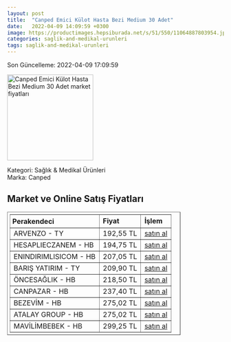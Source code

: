 ```yaml
---
layout: post
title:  "Canped Emici Külot Hasta Bezi Medium 30 Adet"
date:   2022-04-09 14:09:59 +0300
image: https://productimages.hepsiburada.net/s/51/550/11064887803954.jpg
categories: saglik-and-medikal-urunleri
tags: saglik-and-medikal-urunleri
---
```


Son Güncelleme: 2022-04-09 17:09:59

<img src="https://productimages.hepsiburada.net/s/51/550/11064887803954.jpg" width="200" alt="Canped Emici Külot Hasta Bezi Medium 30 Adet market fiyatları" />

Kategori: Sağlık & Medikal Ürünleri
<br />
Marka: Canped

<h2>Market ve Online Satış Fiyatları</h2>

<table border="1" style="padding: 5px;width:80%;">
  <tr>
    <td style="padding: 5px;"><strong>Perakendeci</strong></td>
    <td><strong>Fiyat</strong></td>
    <td><strong>İşlem</strong></td>
  </tr>
  <tr>
              <td title="Trendyol/Arvenzo Mağazası">ARVENZO - TY</td>
              <td>192,55 TL</td>
              <td><a title="Trendyol/Arvenzo Mağazası" target="_blank" href="https://www.trendyol.com/canped/emici-kulot-hasta-bezi-orta-30-adet-p-4688725?boutiqueId=601783&merchantId=509825">satın al</a></td>
            </tr><tr>
              <td title="Hepsiburada/hesaplieczanem Mağazası">HESAPLIECZANEM - HB</td>
              <td>194,75 TL</td>
              <td><a title="Hepsiburada/hesaplieczanem Mağazası" target="_blank" href="https://www.hepsiburada.com/canped-emici-kulot-orta-medium-boy-hasta-bezi-30-adet-p-hbv00000elndn">satın al</a></td>
            </tr><tr>
              <td title="Hepsiburada/enindirimlisicom Mağazası">ENINDIRIMLISICOM - HB</td>
              <td>207,05 TL</td>
              <td><a title="Hepsiburada/enindirimlisicom Mağazası" target="_blank" href="https://www.hepsiburada.com/canped-emici-kulot-hasta-bezi-medium-30-adet-p-HBV000014YZKE?magaza=enindirimlisicom">satın al</a></td>
            </tr><tr>
              <td title="Trendyol/Barış Yatırım Mağazası">BARIŞ YATIRIM - TY</td>
              <td>209,90 TL</td>
              <td><a title="Trendyol/Barış Yatırım Mağazası" target="_blank" href="https://www.trendyol.com/canped/emici-kulot-30lu-medium-p-40924783">satın al</a></td>
            </tr><tr>
              <td title="Hepsiburada/öncesağlık Mağazası">ÖNCESAĞLIK - HB</td>
              <td>218,50 TL</td>
              <td><a title="Hepsiburada/öncesağlık Mağazası" target="_blank" href="https://www.hepsiburada.com/canped-emici-kulot-hasta-bezi-medium-30-adet-p-HBV000014YZKE?magaza=%C3%B6ncesa%C4%9Fl%C4%B1k">satın al</a></td>
            </tr><tr>
              <td title="Hepsiburada/CanPazar Mağazası">CANPAZAR - HB</td>
              <td>237,40 TL</td>
              <td><a title="Hepsiburada/CanPazar Mağazası" target="_blank" href="https://www.hepsiburada.com/canped-emici-kulot-hasta-bezi-medium-30-adet-p-HBV000014YZKE?magaza=CanPazar">satın al</a></td>
            </tr><tr>
              <td title="Hepsiburada/Bezevim Mağazası">BEZEVİM - HB</td>
              <td>275,02 TL</td>
              <td><a title="Hepsiburada/Bezevim Mağazası" target="_blank" href="https://www.hepsiburada.com/canped-emici-kulot-hasta-bezi-large-30-adet-p-HBV000014YXKA?magaza=BEZEV%C4%B0M">satın al</a></td>
            </tr><tr>
              <td title="Hepsiburada/Atalay Group Mağazası">ATALAY GROUP - HB</td>
              <td>275,02 TL</td>
              <td><a title="Hepsiburada/Atalay Group Mağazası" target="_blank" href="https://www.hepsiburada.com/canped-emici-kulot-hasta-bezi-large-30-adet-p-HBV000014YXKA?magaza=ATALAY%20GROUP">satın al</a></td>
            </tr><tr>
              <td title="Hepsiburada/MAVİLİM BEBEK Mağazası">MAVİLİMBEBEK - HB</td>
              <td>299,25 TL</td>
              <td><a title="Hepsiburada/MAVİLİM BEBEK Mağazası" target="_blank" href="https://www.hepsiburada.com/canped-emici-kulot-hasta-bezi-medium-30-adet-p-HBV000014YZKE?magaza=MAV%C4%B0L%C4%B0MBEBEK">satın al</a></td>
            </tr>
</table>
